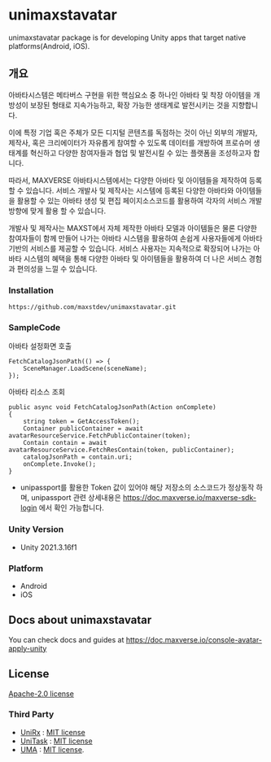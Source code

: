 # unimaxstavatar

unimaxstavatar package is for developing Unity apps that target native platforms(Android, iOS).

## 개요

아바타시스템은 메타버스 구현을 위한 핵심요소 중 하나인 아바타 및 착장 아이템을 개방성이 보장된 형태로 지속가능하고, 확장 가능한 생태계로 발전시키는 것을 지향합니다.

이에 특정 기업 혹은 주체가 모든 디지털 콘텐츠를 독점하는 것이 아닌 외부의 개발자, 제작사, 혹은 크리에이터가 자유롭게 참여할 수 있도록 데이터를 개방하여 프로슈머 생태계를 혁신하고 다양한 참여자들과 협업 및 발전시킬 수 있는 플랫폼을 조성하고자 합니다.

따라서, MAXVERSE 아바타시스템에서는 다양한 아바타 및 아이템들을 제작하여 등록할 수 있습니다. 서비스 개발사 및 제작사는 시스템에 등록된 다양한 아바타와 아이템들을 활용할 수 있는 아바타 생성 및 편집 페이지소스코드를 활용하여 각자의 서비스 개발 방향에 맞게 활용 할 수 있습니다.

개발사 및 제작사는 MAXST에서 자체 제작한 아바타 모델과 아이템들은 물론 다양한 참여자들이 함께 만들어 나가는 아바타 시스템을 활용하여 손쉽게 사용자들에게 아바타 기반의 서비스를 제공할 수 있습니다. 서비스 사용자는 지속적으로 확장되어 나가는 아바타 시스템의 혜택을 통해 다양한 아바타 및 아이템들을 활용하여 더 나은 서비스 경험과 편의성을 느낄 수 있습니다.

### Installation   

```
https://github.com/maxstdev/unimaxstavatar.git
```

### SampleCode

아바타 설정화면 호출
```
FetchCatalogJsonPath(() => {
    SceneManager.LoadScene(sceneName);
});
```

아바타 리소스 조회
```
public async void FetchCatalogJsonPath(Action onComplete)
{
    string token = GetAccessToken();
    Container publicContainer = await avatarResourceService.FetchPublicContainer(token);
    Contain contain = await avatarResourceService.FetchResContain(token, publicContainer);
    catalogJsonPath = contain.uri;
    onComplete.Invoke();
}
```

* unipassport를 활용한 Token 값이 있어야 해당 저장소의 소스코드가 정상동작 하며, unipassport 관련 상세내용은 https://doc.maxverse.io/maxverse-sdk-login 에서 확인 가능합니다.

### Unity Version
* Unity 2021.3.16f1

### Platform
* Android
* iOS

## Docs about unimaxstavatar
You can check docs and guides at https://doc.maxverse.io/console-avatar-apply-unity

## License
[Apache-2.0 license](LICENSE)

### Third Party
* [UniRx](https://github.com/neuecc/UniRx.git) : [MIT license](https://github.com/neuecc/UniRx/blob/master/LICENSE)
* [UniTask](https://github.com/Cysharp/UniTask.git) : [MIT license](https://github.com/Cysharp/UniTask/blob/master/LICENSE)
* [UMA](https://github.com/umasteeringgroup/UMA.git) : [MIT license](https://github.com/umasteeringgroup/UMA/blob/master/LICENSE).
